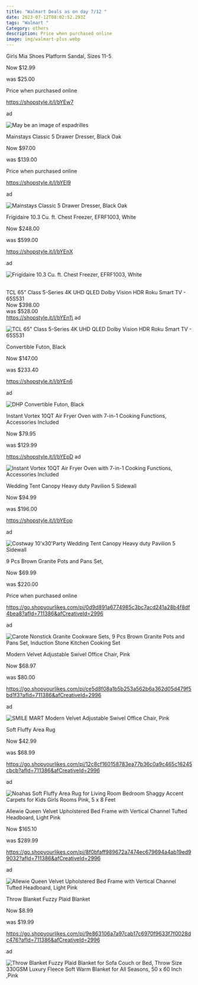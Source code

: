 ```yaml
---
title: "Walmart Deals as on day 7/12 "
date: 2023-07-12T08:02:52.293Z
tags: "Walmart "
Category: others
description: Price when purchased online
image: img/walmart-plus.webp
---
```

<!--StartFragment-->

Girls Mia Shoes Platform Sandal, Sizes 11-5

Now $12.99

was $25.00

Price when purchased online

https://shopstyle.it/l/bYEw7

ad

<!--StartFragment-->

![May be an image of espadrilles](https://scontent.fccu31-1.fna.fbcdn.net/v/t39.30808-6/358564079_721035110033982_4368354808137664914_n.jpg?stp=dst-jpg_p526x296&_nc_cat=101&ccb=1-7&_nc_sid=5cd70e&_nc_ohc=0JzChPa4l8AAX8vEMXs&_nc_ht=scontent.fccu31-1.fna&oh=00_AfBIFflMrqaQu8a08PyLr8naa3Phe2nAxvHbVWex1Ln3qA&oe=64B37E2E)

<!--EndFragment-->

Mainstays Classic 5 Drawer Dresser, Black Oak

Now $97.00

was $139.00

Price when purchased online

https://shopstyle.it/l/bYEl9

ad

![Mainstays Classic 5 Drawer Dresser, Black Oak](https://i5.walmartimages.com/asr/c5ac97f7-8b81-4d2e-ad41-4b6aed1d1a8f.3f1a37dc0a8ee762713ddd676302f5e5.jpeg?odnHeight=2000&odnWidth=2000&odnBg=FFFFFF)

<!--StartFragment-->

Frigidaire 10.3 Cu. ft. Chest Freezer, EFRF1003, White

Now $248.00

was $599.00

https://shopstyle.it/l/bYEnX

ad

<!--EndFragment-->

![Frigidaire 10.3 Cu. ft. Chest Freezer, EFRF1003, White](https://i5.walmartimages.com/seo/Frigidaire-10-3-Cu-ft-Chest-Freezer-EFRF1003-White_9def0c52-cfc2-4be3-b1cc-c7fe067184be.125d07925ecd056b96801f64fefc3601.jpeg?odnHeight=2000&odnWidth=2000&odnBg=FFFFFF)

<!--StartFragment-->

\
TCL 65" Class 5-Series 4K UHD QLED Dolby Vision HDR Roku Smart TV - 65S531\
Now $398.00\
was $528.00\
https://shopstyle.it/l/bYEn1\
ad

<!--EndFragment-->

![TCL 65" Class 5-Series 4K UHD QLED Dolby Vision HDR Roku Smart TV - 65S531](https://i5.walmartimages.com/seo/TCL-65-Class-5-Series-4K-UHD-QLED-Dolby-Vision-HDR-Roku-Smart-TV-65S531_c817136d-8463-4523-b303-f52c994d397f.2338c1f17ac16affa44b081688e00559.jpeg?odnHeight=612&odnWidth=612&odnBg=FFFFFF)

<!--StartFragment-->

Convertible Futon, Black

Now $147.00

was $233.40

https://shopstyle.it/l/bYEn6

ad

![DHP Convertible Futon, Black](https://i5.walmartimages.com/asr/4ac36a0a-ee36-4ffc-add5-60a1a99c4460_1.39fc33e04def0d27e262966eb04ecaa6.jpeg?odnHeight=612&odnWidth=612&odnBg=FFFFFF)

<!--StartFragment-->

Instant Vortex 10QT Air Fryer Oven with 7-in-1 Cooking Functions, Accessories Included

Now $79.95

was $129.99

https://shopstyle.it/l/bYEpD ad

![Instant Vortex 10QT Air Fryer Oven with 7-in-1 Cooking Functions, Accessories Included](https://i5.walmartimages.com/seo/Instant-Vortex-10QT-Air-Fryer-Oven-with-7-in-1-Cooking-Functions-Accessories-Included_4db68a41-1b0a-4a6f-9796-dbf86e3bba11.9a82b8cdcdfa96e402ba659ea6e65506.jpeg?odnHeight=2000&odnWidth=2000&odnBg=FFFFFF)

<!--StartFragment-->

Wedding Tent Canopy Heavy duty Pavilion 5 Sidewall

Now $94.99

was $196.00

https://shopstyle.it/l/bYEop

ad

<!--EndFragment-->

![Costway 10'x30'Party Wedding Tent Canopy Heavy duty Pavilion 5 Sidewall](https://i5.walmartimages.com/asr/80dedf8b-9e08-47d9-b301-36ba81bfd93c.c01f5f03e00b59ff45882ea3a8f78606.jpeg?odnHeight=2000&odnWidth=2000&odnBg=FFFFFF)

<!--StartFragment-->

9 Pcs Brown Granite Pots and Pans Set,

Now $69.99

was $220.00

Price when purchased online

https://go.shopyourlikes.com/pi/0d9d891a6774985c3bc7acd241a28b4f8df4bea8?afId=711386&afCreativeId=2996

ad

<!--EndFragment-->

![Carote Nonstick Granite Cookware Sets, 9 Pcs Brown Granite Pots and Pans Set, Induction Stone Kitchen Cooking Set](https://i5.walmartimages.com/asr/c66581ab-3662-4cf0-bb02-5d1ad5a04aa0.e402c1ee95e17ecbe18c127ebf9e512b.png?odnHeight=2000&odnWidth=2000&odnBg=FFFFFF)

<!--StartFragment-->

Modern Velvet Adjustable Swivel Office Chair, Pink

Now $68.97

was $80.00

https://go.shopyourlikes.com/pi/ce5d8f08a1b5b253a562b6a362d05d479f5bd1f3?afId=711386&afCreativeId=2996

ad

![SMILE MART Modern Velvet Adjustable Swivel Office Chair, Pink](https://i5.walmartimages.com/asr/b709acf1-14bc-484d-b4b8-8c69d1dae7d4.5e2459ba3fa8c39e336150c8b9a905d4.png?odnHeight=2000&odnWidth=2000&odnBg=FFFFFF)

<!--StartFragment-->

Soft Fluffy Area Rug

Now $42.99

was $68.99

https://go.shopyourlikes.com/pi/12c8cf160158783ea77b36c0a9c465c16245cbcb?afId=711386&afCreativeId=2996

ad

![Noahas Soft Fluffy Area Rug for Living Room Bedroom Shaggy Accent Carpets for Kids Girls Rooms Pink, 5 x 8 Feet](https://i5.walmartimages.com/asr/a5a7eb20-6057-46d2-bdf9-53d501ecfe73.e5f2298a9a6f9964f7ac7cc9438f05fa.jpeg?odnHeight=612&odnWidth=612&odnBg=FFFFFF)

<!--StartFragment-->

Allewie Queen Velvet Upholstered Bed Frame with Vertical Channel Tufted Headboard, Light Pink

Now $165.10

was $289.99

https://go.shopyourlikes.com/pi/8f0bfaff989672a7474ec679694a4ab19ed99032?afId=711386&afCreativeId=2996

ad

![Allewie Queen Velvet Upholstered Bed Frame with Vertical Channel Tufted Headboard, Light Pink](https://i5.walmartimages.com/asr/259542b3-9733-4cb2-97b2-ff8e98e53c6e.d4f070b85fe084aad917d805dc6ef947.jpeg?odnHeight=612&odnWidth=612&odnBg=FFFFFF)

<!--StartFragment-->

Throw Blanket Fuzzy Plaid Blanket

Now $8.99

was $19.99

https://go.shopyourlikes.com/pi/9e863106a7a97cab17c6970f9633f7f0028dc476?afId=711386&afCreativeId=2996

ad

<!--EndFragment-->

![Throw Blanket Fuzzy Plaid Blanket for Sofa Couch or Bed, Throw Size 330GSM Luxury Fleece Soft Warm Blanket for All Seasons, 50 x 60 Inch ,Pink](https://i5.walmartimages.com/asr/af4fd382-74e2-4416-944d-4d0fa3b6c4b0.e52c17074dd9f767b46ce0aebaff1d8f.jpeg?odnHeight=2000&odnWidth=2000&odnBg=FFFFFF)

<!--EndFragment-->